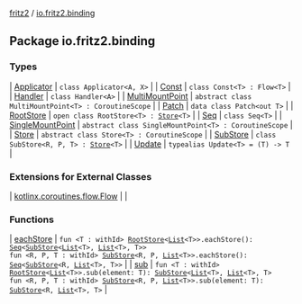 [fritz2](../index.md) / [io.fritz2.binding](./index.md)

## Package io.fritz2.binding

### Types

| [Applicator](-applicator/index.md) | `class Applicator<A, X>` |
| [Const](-const/index.md) | `class Const<T> : Flow<T>` |
| [Handler](-handler/index.md) | `class Handler<A>` |
| [MultiMountPoint](-multi-mount-point/index.md) | `abstract class MultiMountPoint<T> : CoroutineScope` |
| [Patch](-patch/index.md) | `data class Patch<out T>` |
| [RootStore](-root-store/index.md) | `open class RootStore<T> : `[`Store`](-store/index.md)`<T>` |
| [Seq](-seq/index.md) | `class Seq<T>` |
| [SingleMountPoint](-single-mount-point/index.md) | `abstract class SingleMountPoint<T> : CoroutineScope` |
| [Store](-store/index.md) | `abstract class Store<T> : CoroutineScope` |
| [SubStore](-sub-store/index.md) | `class SubStore<R, P, T> : `[`Store`](-store/index.md)`<T>` |
| [Update](-update.md) | `typealias Update<T> = (T) -> T` |

### Extensions for External Classes

| [kotlinx.coroutines.flow.Flow](kotlinx.coroutines.flow.-flow/index.md) |  |

### Functions

| [eachStore](each-store.md) | `fun <T : withId> `[`RootStore`](-root-store/index.md)`<`[`List`](https://kotlinlang.org/api/latest/jvm/stdlib/kotlin.collections/-list/index.html)`<T>>.eachStore(): `[`Seq`](-seq/index.md)`<`[`SubStore`](-sub-store/index.md)`<`[`List`](https://kotlinlang.org/api/latest/jvm/stdlib/kotlin.collections/-list/index.html)`<T>, `[`List`](https://kotlinlang.org/api/latest/jvm/stdlib/kotlin.collections/-list/index.html)`<T>, T>>`<br>`fun <R, P, T : withId> `[`SubStore`](-sub-store/index.md)`<R, P, `[`List`](https://kotlinlang.org/api/latest/jvm/stdlib/kotlin.collections/-list/index.html)`<T>>.eachStore(): `[`Seq`](-seq/index.md)`<`[`SubStore`](-sub-store/index.md)`<R, `[`List`](https://kotlinlang.org/api/latest/jvm/stdlib/kotlin.collections/-list/index.html)`<T>, T>>` |
| [sub](sub.md) | `fun <T : withId> `[`RootStore`](-root-store/index.md)`<`[`List`](https://kotlinlang.org/api/latest/jvm/stdlib/kotlin.collections/-list/index.html)`<T>>.sub(element: T): `[`SubStore`](-sub-store/index.md)`<`[`List`](https://kotlinlang.org/api/latest/jvm/stdlib/kotlin.collections/-list/index.html)`<T>, `[`List`](https://kotlinlang.org/api/latest/jvm/stdlib/kotlin.collections/-list/index.html)`<T>, T>`<br>`fun <R, P, T : withId> `[`SubStore`](-sub-store/index.md)`<R, P, `[`List`](https://kotlinlang.org/api/latest/jvm/stdlib/kotlin.collections/-list/index.html)`<T>>.sub(element: T): `[`SubStore`](-sub-store/index.md)`<R, `[`List`](https://kotlinlang.org/api/latest/jvm/stdlib/kotlin.collections/-list/index.html)`<T>, T>` |

